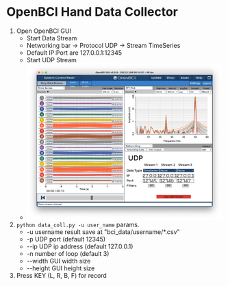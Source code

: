 # OpenBCI Hand Data Collector

 1. Open OpenBCI GUI 
	- Start Data Stream
	- Networking bar -> Protocol UDP -> Stream TimeSeries
	- Default IP:Port are 127.0.0.1:12345
	- Start UDP Stream
    - ![OpenBCI GUI](resource/bcigui.png)
1. `python data_coll.py -u user_name`
	 params. 
	- \-u username result save at "bci_data/username/*.csv"
	- \-p UDP port (default 12345)
	- \-\-ip UDP ip address (default 127.0.0.1)
	- \-n number of loop (default 3)
	- \-\-width GUI width size
	- \-\-height GUI height size
3. Press KEY (L, R, B, F) for record
